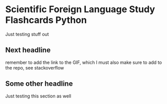 # Scientific Foreign Language Study Flashcards Python

Just testing stuff out

## Next headline 

remember to add the link to the GIF, which I must also make sure to add to the repo, see stackoverflow 

## Some other headline 

Just testing this section as well
